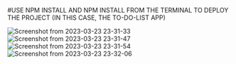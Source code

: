 #USE NPM INSTALL AND NPM INSTALL FROM THE TERMINAL TO DEPLOY THE PROJECT (IN THIS CASE, THE TO-DO-LIST APP)

![Screenshot from 2023-03-23 23-31-33](https://user-images.githubusercontent.com/63468587/227303948-d279a701-81ac-4ab5-8187-09a5262be13e.png)
![Screenshot from 2023-03-23 23-31-47](https://user-images.githubusercontent.com/63468587/227303962-d2eaee37-93fc-4141-96ad-d13d78572c91.png)
![Screenshot from 2023-03-23 23-31-54](https://user-images.githubusercontent.com/63468587/227303969-591c55dc-4831-497e-995c-ce56cd35aa2f.png)
![Screenshot from 2023-03-23 23-32-06](https://user-images.githubusercontent.com/63468587/227303985-a432c6d1-5b9a-464a-b9b5-c140e44a1aff.png)
